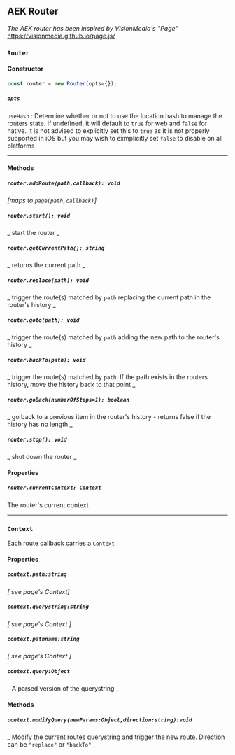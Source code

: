 ## AEK Router

_The AEK router has been inspired by VisionMedia's "Page"_
https://visionmedia.github.io/page.js/



### `Router`

#### Constructor

``` javascript
const router = new Router(opts={});
```

##### `opts`

`useHash` : Determine whether or not to use the location hash to manage the routers state. If undefined, it will default to `true` for web and `false` for native. It is not advised to explicitly set this to `true` as it is not properly supported in iOS but you may wish to exmplicitly set `false` to disable on all platforms

----------

#### Methods

##### `router.addRoute(path,callback): void`
_[maps to `page(path,callback)`]_

##### `router.start(): void`
_ start the router _

##### `router.getCurrentPath(): string`
_ returns the current path _

##### `router.replace(path): void`
_ trigger the route(s) matched by `path` replacing the current path in the router's history _

##### `router.goto(path): void`
_ trigger the route(s) matched by `path` adding the new path to the router's history _

##### `router.backTo(path): void`
_ trigger the route(s) matched by `path`. If the path exists in the routers history, move the history back to that point _

##### `router.goBack(numberOfSteps=1): boolean`
_ go back to a previous item in the router's history - returns false if the history has no length _

##### `router.stop(): void`
_ shut down the router _

#### Properties

##### `router.currentContext: Context`
The router's current context


---------

### `Context`

Each route callback carries a `Context`

#### Properties

##### `context.path:string`
_[ see page's Context]_

##### `context.querystring:string`
_[ see page's Context ]_

##### `context.pathname:string`
_[ see page's Context ]_

##### `context.query:Object`
_ A parsed version of the querystring _

#### Methods

##### `context.modifyQuery(newParams:Object,direction:string):void`
_ Modify the current routes querystring and trigger the new route. Direction can be `"replace"` or `"backTo"` _
